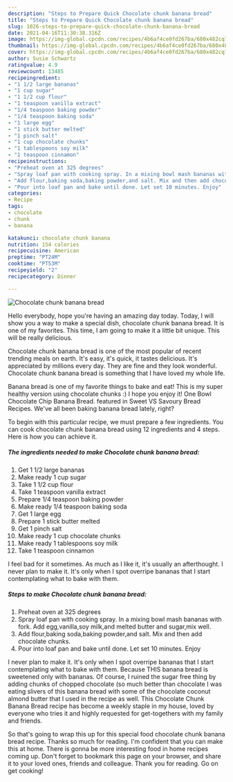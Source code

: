 ```yaml
---
description: "Steps to Prepare Quick Chocolate chunk banana bread"
title: "Steps to Prepare Quick Chocolate chunk banana bread"
slug: 1026-steps-to-prepare-quick-chocolate-chunk-banana-bread
date: 2021-04-16T11:30:38.316Z
image: https://img-global.cpcdn.com/recipes/4b6af4ce0fd267ba/680x482cq70/chocolate-chunk-banana-bread-recipe-main-photo.jpg
thumbnail: https://img-global.cpcdn.com/recipes/4b6af4ce0fd267ba/680x482cq70/chocolate-chunk-banana-bread-recipe-main-photo.jpg
cover: https://img-global.cpcdn.com/recipes/4b6af4ce0fd267ba/680x482cq70/chocolate-chunk-banana-bread-recipe-main-photo.jpg
author: Susie Schwartz
ratingvalue: 4.9
reviewcount: 13485
recipeingredient:
- "1 1/2 large bananas"
- "1 cup sugar"
- "1 1/2 cup flour"
- "1 teaspoon vanilla extract"
- "1/4 teaspoon baking powder"
- "1/4 teaspoon baking soda"
- "1 large egg"
- "1 stick butter melted"
- "1 pinch salt"
- "1 cup chocolate chunks"
- "1 tablespoons soy milk"
- "1 teaspoon cinnamon"
recipeinstructions:
- "Preheat oven at 325 degrees"
- "Spray loaf pan with cooking spray. In a mixing bowl mash bananas with fork. Add egg,vanilla,soy milk,and melted butter and sugar,mix well."
- "Add flour,baking soda,baking powder,and salt. Mix and then add chocolate chunks."
- "Pour into loaf pan and bake until done. Let set 10 minutes. Enjoy"
categories:
- Recipe
tags:
- chocolate
- chunk
- banana

katakunci: chocolate chunk banana 
nutrition: 154 calories
recipecuisine: American
preptime: "PT24M"
cooktime: "PT53M"
recipeyield: "2"
recipecategory: Dinner

---
```



![Chocolate chunk banana bread](https://img-global.cpcdn.com/recipes/4b6af4ce0fd267ba/680x482cq70/chocolate-chunk-banana-bread-recipe-main-photo.jpg)

Hello everybody, hope you're having an amazing day today. Today, I will show you a way to make a special dish, chocolate chunk banana bread. It is one of my favorites. This time, I am going to make it a little bit unique. This will be really delicious.

Chocolate chunk banana bread is one of the most popular of recent trending meals on earth. It's easy, it's quick, it tastes delicious. It's appreciated by millions every day. They are fine and they look wonderful. Chocolate chunk banana bread is something that I have loved my whole life.

Banana bread is one of my favorite things to bake and eat! This is my super healthy version using chocolate chunks :) I hope you enjoy it! One Bowl Chocolate Chip Banana Bread. featured in Sweet VS Savoury Bread Recipes. We&#39;ve all been baking banana bread lately, right?


To begin with this particular recipe, we must prepare a few ingredients. You can cook chocolate chunk banana bread using 12 ingredients and 4 steps. Here is how you can achieve it.

<!--inarticleads1-->

##### The ingredients needed to make Chocolate chunk banana bread:

1. Get 1 1/2 large bananas
1. Make ready 1 cup sugar
1. Take 1 1/2 cup flour
1. Take 1 teaspoon vanilla extract
1. Prepare 1/4 teaspoon baking powder
1. Make ready 1/4 teaspoon baking soda
1. Get 1 large egg
1. Prepare 1 stick butter melted
1. Get 1 pinch salt
1. Make ready 1 cup chocolate chunks
1. Make ready 1 tablespoons soy milk
1. Take 1 teaspoon cinnamon


I feel bad for it sometimes. As much as I like it, it&#39;s usually an afterthought. I never plan to make it. It&#39;s only when I spot overripe bananas that I start contemplating what to bake with them. 

<!--inarticleads2-->

##### Steps to make Chocolate chunk banana bread:

1. Preheat oven at 325 degrees
1. Spray loaf pan with cooking spray. In a mixing bowl mash bananas with fork. Add egg,vanilla,soy milk,and melted butter and sugar,mix well.
1. Add flour,baking soda,baking powder,and salt. Mix and then add chocolate chunks.
1. Pour into loaf pan and bake until done. Let set 10 minutes. Enjoy


I never plan to make it. It&#39;s only when I spot overripe bananas that I start contemplating what to bake with them. Because THIS banana bread is sweetened only with bananas. Of course, I ruined the sugar free thing by adding chunks of chopped chocolate (so much better than chocolate I was eating slivers of this banana bread with some of the chocolate coconut almond butter that I used in the recipe as well. This Chocolate Chunk Banana Bread recipe has become a weekly staple in my house, loved by everyone who tries it and highly requested for get-togethers with my family and friends. 

So that's going to wrap this up for this special food chocolate chunk banana bread recipe. Thanks so much for reading. I'm confident that you can make this at home. There is gonna be more interesting food in home recipes coming up. Don't forget to bookmark this page on your browser, and share it to your loved ones, friends and colleague. Thank you for reading. Go on get cooking!
